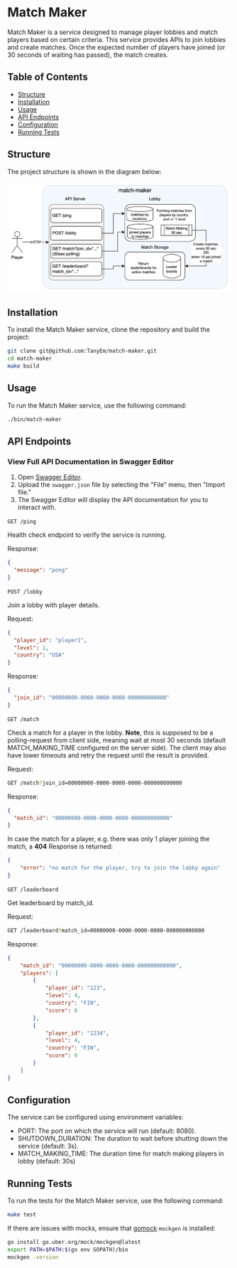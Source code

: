 # Match Maker

Match Maker is a service designed to manage player lobbies and match players based on certain criteria. This service provides APIs to join lobbies and create matches. Once the expected number of players have joined (or 30 seconds of waiting has passed), the match creates.

## Table of Contents

- [Structure](#structure)
- [Installation](#installation)
- [Usage](#usage)
- [API Endpoints](#api-endpoints)
- [Configuration](#configuration)
- [Running Tests](#running-tests)

## Structure

The project structure is shown in the diagram below:

![match-maker structure](pics/match-maker.png)

## Installation
To install the Match Maker service, clone the repository and build the project:

```bash
git clone git@github.com:TanyEm/match-maker.git
cd match-maker
make build
```

## Usage

To run the Match Maker service, use the following command:

```bash
./bin/match-maker
```

## API Endpoints

### View Full API Documentation in Swagger Editor
1. Open [Swagger Editor](https://editor.swagger.io/).
2. Upload the `swagger.json` file by selecting the "File" menu, then "Import file."
3. The Swagger Editor will display the API documentation for you to interact with.

`GET /ping`

Health check endpoint to verify the service is running.

Response:

```json
{
  "message": "pong"
}
```

`POST /lobby`

Join a lobby with player details.

Request:

```json
{
  "player_id": "player1",
  "level": 1,
  "country": "USA"
}
```

Response:

```json
{
  "join_id": "00000000-0000-0000-0000-000000000000"
}
```

`GET /match`

Check a match for a player in the lobby. **Note**, this is supposed to be a polling-request from client side, meaning wait at most 30 seconds (default MATCH_MAKING_TIME configured on the server side). The client may also have lower timeouts and retry the request until the result is provided.

Request:

```bash
GET /match?join_id=00000000-0000-0000-0000-000000000000
```

Response:

```json
{
  "match_id": "00000000-0000-0000-0000-000000000000"
}
```

In case the match for a player, e.g. there was only 1 player joining the match, a **404** Response is returned:
```json
{
	"error": "no match for the player, try to join the lobby again"
}
```

`GET /leaderboard`

Get leaderboard by match_id.

Request:

```bash
GET /leaderboard?match_id=00000000-0000-0000-0000-000000000000
```

Response:

```json
{
	"match_id": "00000000-0000-0000-0000-000000000000",
	"players": [
		{
			"player_id": "123",
			"level": 4,
			"country": "FIN",
			"score": 0
		},
		{
			"player_id": "1234",
			"level": 4,
			"country": "FIN",
			"score": 0
		}
	]
}
```

## Configuration

The service can be configured using environment variables:

 - PORT: The port on which the service will run (default: 8080).
 - SHUTDOWN_DURATION: The duration to wait before shutting down the service (default: 3s).
 - MATCH_MAKING_TIME: The duration time for match making players in lobby (default: 30s)

## Running Tests

To run the tests for the Match Maker service, use the following command:

```bash
make test
```

If there are issues with mocks, ensure that [gomock](https://github.com/uber-go/mock) `mockgen` is installed:

```bash
go install go.uber.org/mock/mockgen@latest
export PATH=$PATH:$(go env GOPATH)/bin
mockgen -version
```
